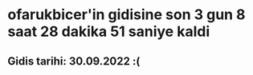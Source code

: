 # ofarukbicer'in gidisine son 3 gun 8 saat 28 dakika 51 saniye kaldi

## Gidis tarihi: 30.09.2022 :(